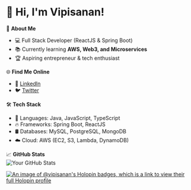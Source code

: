 # 👋 Hi, I'm Vipisanan!

🚀 **About Me**  
- 💻 Full Stack Developer (ReactJS & Spring Boot)  
- 📚 Currently learning **AWS, Web3, and Microservices**  
- 🏆 Aspiring entrepreneur & tech enthusiast  

🌐 **Find Me Online**  
- 🔗 [LinkedIn](https://www.linkedin.com/in/yourprofile/)  
- 🐦 [Twitter](https://twitter.com/yourhandle)  
  

🛠 **Tech Stack**  
- 🚀 Languages: Java, JavaScript, TypeScript  
- 🔥 Frameworks: Spring Boot, ReactJS  
- 🛢 Databases: MySQL, PostgreSQL, MongoDB  
- ☁️ Cloud: AWS (EC2, S3, Lambda, DynamoDB)  

📈 **GitHub Stats**  
![Your GitHub Stats](https://github-readme-stats.vercel.app/api?username=vipisanan&show_icons=true&theme=dark)  


[![An image of @vipisanan's Holopin badges, which is a link to view their full Holopin profile](https://holopin.me/vipisanan)](https://holopin.io/@vipisanan)
